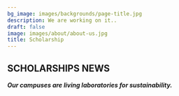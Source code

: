 ```yaml
---
bg_image: images/backgrounds/page-title.jpg
description: We are working on it..
draft: false
image: images/about/about-us.jpg
title: Scholarship
---
```


## SCHOLARSHIPS NEWS

**_Our campuses are living laboratories for sustainability._**

